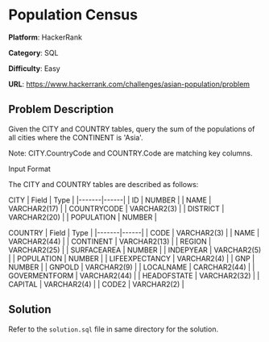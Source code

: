 # Population Census

**Platform**: HackerRank

**Category**: SQL

**Difficulty**: Easy

**URL**: https://www.hackerrank.com/challenges/asian-population/problem

## Problem Description

Given the CITY and COUNTRY tables, query the sum of the populations of all cities where the CONTINENT is 'Asia'.

Note: CITY.CountryCode and COUNTRY.Code are matching key columns.

Input Format

The CITY and COUNTRY tables are described as follows: 

CITY
| Field | Type |
|-------|------|
| ID | NUMBER |
| NAME | VARCHAR2(17) |
| COUNTRYCODE | VARCHAR2(3) |
| DISTRICT | VARCHAR2(20) |
| POPULATION | NUMBER |

COUNTRY
| Field | Type |
|-------|------|
| CODE | VARCHAR2(3) |
| NAME | VARCHAR2(44) |
| CONTINENT | VARCHAR2(13) |
| REGION | VARCHAR2(25) |
| SURFACEAREA | NUMBER |
| INDEPYEAR | VARCHAR2(5) |
| POPULATION | NUMBER |
| LIFEEXPECTANCY | VARCHAR2(4) |
| GNP | NUMBER |
| GNPOLD | VARCHAR2(9) |
| LOCALNAME | CARCHAR2(44) |
| GOVERMENTFORM | VARCHAR2(44) |
| HEADOFSTATE | VARCHAR2(32) |
| CAPITAL | VARCHAR2(4) |
| CODE2 | VARCHAR2(2) |

## Solution

Refer to the `solution.sql` file in same directory for the solution.